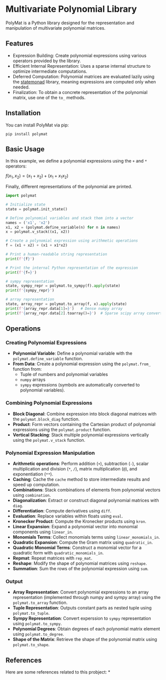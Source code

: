 # Multivariate Polynomial Library

PolyMat is a Python library designed for the representation and manipulation of multivariate polynomial matrices.


## Features

* Expression Building: Create polynomial expressions using various operators provided by the library.
* Efficient Internal Representation: Uses a sparse internal structure to optimize intermediate computations.
* Deferred Computation: Polynomial matrices are evaluated lazily using the [statemonad](https://github.com/MichaelSchneeberger/state-monad) library, meaning expressions are computed only when needed.
* Finalization: To obtain a concrete representation of the polynomial matrix, use one of the `to_` methods.


## Installation

You can install PolyMat via pip:

```
pip install polymat
```


## Basic Usage

In this example, we define a polynomial expressions using the `+` and `*` operators:

$f(x_1, x_2) = (x_1 + x_2) + (x_1 + x_1 x_2)$

Finally, different representations of the polynomial are printed.

``` python
import polymat

# Initialize state
state = polymat.init_state()

# Define polynomial variables and stack them into a vector
names = ('x1', 'x2')
x1, x2 = (polymat.define_variable(n) for n in names)
x = polymat.v_stack((x1, x2))

# Create a polynomial expression using arithmetic operations
f = (x1 + x2) + (x1 + x1*x2)

# Print a human-readable string representation
print(f'{f}')

# Print the internal Python representation of the expression
print(f'{f=}')

# sympy representation
state, sympy_repr = polymat.to_sympy(f).apply(state)
print(f'{sympy_repr}')

# array representation
state, array_repr = polymat.to_array(f, x).apply(state)
print(f'{array_repr.data[1]=}')   # Dense numpy array
print(f'{array_repr.data[2].toarray()=}')  # Sparse scipy array converted to numpy
```


## Operations

### Creating Polynomial Expressions

- **Polynomial Variable**: Define a polynomial variable with the `polymat.define_variable` function.
- **From Data**: Create a polynomial expression using the `polymat.from_` function from:
    - Tuple of numbers and polynomial variables
    - `numpy` arrays
    - `sympy` expressions (symbols are automatically converted to polynomial variables).

### Combining Polynomial Expressions

- **Block Diagonal**: Combine expression into block diagonal matrices with the `polymat.block_diag` function.
- **Product**: Form vectors containing the Cartesian product of polynomial expressions using the `polymat.product` function.
- **Vertical Stacking**: Stack multiple polynomial expressions vertically using the `polymat.v_stack` function.

### Polynomial Expression Manipulation

- **Arithmetic operations**: Perform addition (`+`), subtraction (`-`), scalar multiplication and division (`*`, `/`), matrix multiplication (`@`), and exponentiation (`**`).
- **Caching**: Cache the `cache` method to store intermediate results and speed up computation.
- **Combinations**: Stack combinations of elements from polynomial vectors using `combination`.
- **Diagonalization**: Extract or construct diagonal polynomial matrices with `diag`.
- **Differentiation**: Compute derivatives using `diff`.
- **Evaluation**: Replace variables within floats using `eval`.
- **Kronecker Product**: Compute the Kronecker products using `kron`.
- **Linear Expansion**: Expand a polynomial vector into monomial components using `linear_in`.
- **Monomials Terms**: Collect monomials terms using `linear_monomials_in`.
- **Quadratic Expansion**: Compute the Gram matrix using `quadratic_in`.
- **Quadratic Monomial Terms**: Construct a monomial vector for a quadratic form with `quadratic_monomials_in`.
- **Repmat**: Repeat matrices with `rep_mat`.
- **Reshape**: Modify the shape of polynomial matrices using `reshape`.
- **Summation**: Sum the rows of the polynomial expression using `sum`.

### Output

- **Array Representation**: Convert polynomial expressions to an array representation (implemented through numpy and sympy array) using the `polymat.to_array` function.
- **Tuple Representation**: Outputs constant parts as nested tuple using `polymat.to_tuple`.
- **Sympy Representation**: Convert experssion to `sympy` representation using `polymat.to_sympy`.
- **Polynomial Degrees**: Obtain degrees of each polynomial matrix element using `polymat.to_degree`.
- **Shape of the Matrix**: Retrieve the shape of the polynomial matrix using `polymat.to_shape`.


## References

Here are some references related to this probject:
* 
